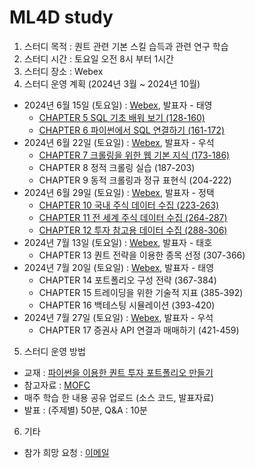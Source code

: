 # ML4D study
1) 스터디 목적 : 퀀트 관련 기본 스킬 습득과 관련 연구 학습
2) 스터디 시간 : 토요일 오전 8시 부터 1시간
3) 스터디 장소 : Webex
4) 스터디 운영 계획 (2024년 3월 ~ 2024년 10월)
- 2024년 6월 15일 (토요일) : [Webex](https://lgehq.webex.com/lgehq/j.php?MTID=m739efd0f48677e321961efefbd3f52d8	), 발표자 - 태영
  - [CHAPTER 5 SQL 기초 배워 보기 (128-160)](https://github.com/restful3/ml4t/blob/main/source/%ED%8C%8C%EC%9D%B4%EC%8D%AC%EC%9D%84_%EC%9D%B4%EC%9A%A9%ED%95%9C_%ED%80%80%ED%8A%B8_%ED%88%AC%EC%9E%90_%ED%8F%AC%ED%8A%B8%ED%8F%B4%EB%A6%AC%EC%98%A4_%EB%A7%8C%EB%93%A4%EA%B8%B0/ch05_sql_%EA%B8%B0%EC%B4%88_%EB%B0%B0%EC%9B%8C_%EB%B3%B4%EA%B8%B0_Song.ipynb)
  - [CHAPTER 6 파이썬에서 SQL 연결하기 (161-172)](https://github.com/restful3/ml4t/blob/main/source/%ED%8C%8C%EC%9D%B4%EC%8D%AC%EC%9D%84_%EC%9D%B4%EC%9A%A9%ED%95%9C_%ED%80%80%ED%8A%B8_%ED%88%AC%EC%9E%90_%ED%8F%AC%ED%8A%B8%ED%8F%B4%EB%A6%AC%EC%98%A4_%EB%A7%8C%EB%93%A4%EA%B8%B0/ch06_%ED%8C%8C%EC%9D%B4%EC%8D%AC%EC%97%90%EC%84%9C_sql_%EC%97%B0%EA%B2%B0%ED%95%98%EA%B8%B0_Song.ipynb)
- 2024년 6월 22일 (토요일) : [Webex](https://lgehq.webex.com/lgehq-ko/j.php?MTID=m1bdd981b9382081f01744498781c0a1c	), 발표자 - 우석
  - [CHAPTER 7 크롤링을 위한 웹 기본 지식 (173-186)](https://github.com/restful3/ml4t/blob/main/source/%ED%8C%8C%EC%9D%B4%EC%8D%AC%EC%9D%84_%EC%9D%B4%EC%9A%A9%ED%95%9C_%ED%80%80%ED%8A%B8_%ED%88%AC%EC%9E%90_%ED%8F%AC%ED%8A%B8%ED%8F%B4%EB%A6%AC%EC%98%A4_%EB%A7%8C%EB%93%A4%EA%B8%B0/ch07_09_%ED%81%AC%EB%A1%A4%EB%A7%81%EA%B8%B0%EC%B4%88%EB%B6%80%ED%84%B0%EC%9D%91%EC%9A%A9%EA%B9%8C%EC%A7%80_Jeong.ipynb)
  - CHAPTER 8 정적 크롤링 실습 (187-203)
  - CHAPTER 9 동적 크롤링과 정규 표현식 (204-222)
- 2024년 6월 29일 (토요일) : [Webex](https://lgehq.webex.com/lgehq/j.php?MTID=ma5e9754fb3c8c1f2bd09d2f98ba7557e	), 발표자 - 정택
  - [CHAPTER 10 국내 주식 데이터 수집 (223-263)](https://github.com/restful3/ml4t/blob/main/source/%ED%8C%8C%EC%9D%B4%EC%8D%AC%EC%9D%84_%EC%9D%B4%EC%9A%A9%ED%95%9C_%ED%80%80%ED%8A%B8_%ED%88%AC%EC%9E%90_%ED%8F%AC%ED%8A%B8%ED%8F%B4%EB%A6%AC%EC%98%A4_%EB%A7%8C%EB%93%A4%EA%B8%B0/ch10_%EA%B5%AD%EB%82%B4_%EC%A3%BC%EC%8B%9D_%EB%8D%B0%EC%9D%B4%ED%84%B0_%EC%88%98%EC%A7%91_Jtkim.ipynb)
  - [CHAPTER 11 전 세계 주식 데이터 수집 (264-287)](https://github.com/restful3/ml4t/blob/main/source/%ED%8C%8C%EC%9D%B4%EC%8D%AC%EC%9D%84_%EC%9D%B4%EC%9A%A9%ED%95%9C_%ED%80%80%ED%8A%B8_%ED%88%AC%EC%9E%90_%ED%8F%AC%ED%8A%B8%ED%8F%B4%EB%A6%AC%EC%98%A4_%EB%A7%8C%EB%93%A4%EA%B8%B0/ch11_%EC%A0%84_%EC%84%B8%EA%B3%84_%EC%A3%BC%EC%8B%9D_%EB%8D%B0%EC%9D%B4%ED%84%B0_%EC%88%98%EC%A7%91%ED%95%98%EA%B8%B0_Jtkim.ipynb)
  - [CHAPTER 12 투자 참고용 데이터 수집 (288-306)](https://github.com/restful3/ml4t/blob/main/source/%ED%8C%8C%EC%9D%B4%EC%8D%AC%EC%9D%84_%EC%9D%B4%EC%9A%A9%ED%95%9C_%ED%80%80%ED%8A%B8_%ED%88%AC%EC%9E%90_%ED%8F%AC%ED%8A%B8%ED%8F%B4%EB%A6%AC%EC%98%A4_%EB%A7%8C%EB%93%A4%EA%B8%B0/ch12_%ED%88%AC%EC%9E%90_%EC%B0%B8%EA%B3%A0%EC%9A%A9_%EB%8D%B0%EC%9D%B4%ED%84%B0_%EC%88%98%EC%A7%91_Jtkim.ipynb)
- 2024년 7월 13일 (토요일) : [Webex](https://lgehq.webex.com/lgehq/j.php?MTID=md6aea4366188567cfafc6aaad8bb39e0	), 발표자 - 태호
  - CHAPTER 13 퀀트 전략을 이용한 종목 선정 (307-366)
- 2024년 7월 20일 (토요일) : [Webex](https://lgehq.webex.com/lgehq/j.php?MTID=mf4f4394a61c3fe2550a7f17020a3f457	), 발표자 - 태영
  - CHAPTER 14 포트폴리오 구성 전략 (367-384)
  - CHAPTER 15 트레이딩을 위한 기술적 지표 (385-392)
  - CHAPTER 16 백테스팅 시뮬레이션 (393-420)
- 2024년 7월 27일 (토요일) : [Webex](https://lgehq.webex.com/lgehq/j.php?MTID=m2ffb48639e2725f3cbcb5e21186bbcbc	), 발표자 - 우석
  - CHAPTER 17 증권사 API 연결과 매매하기 (421-459)
5) 스터디 운영 방법
- 교재 : [파이썬을 이용한 퀀트 투자 포트폴리오 만들기](https://ridibooks.com/books/852001740?_s=search&_q=%ED%80%80%ED%8A%B8&_rdt_sid=search&_rdt_idx=2)
- 참고자료 : [MOFC](https://mofc.unic.ac.cy/m6-presentations/)
- 매주 학습 한 내용 공유 업로드 (소스 코드, 발표자료)
- 발표 : (주제별) 50분, Q&A : 10분 
6) 기타
- 참가 희망 요청 : [이메일](restful3@gmail.com)

